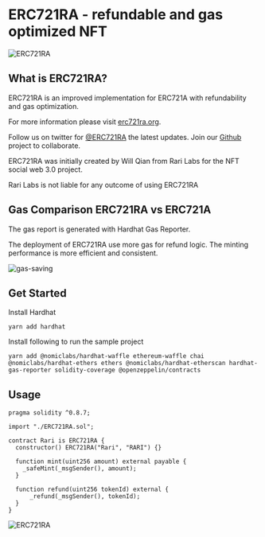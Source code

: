 # ERC721RA - refundable and gas optimized NFT

![ERC721RA](https://raw.githubusercontent.com/rarilabs/ERC721RA/main/assets/erc721ra-small.png)

## What is ERC721RA?

ERC721RA is an improved implementation for ERC721A with refundability and gas optimization.

For more information please visit [erc721ra.org](https://erc721ra.org).

Follow us on twitter for [@ERC721RA](https://twitter.com/erc721ra) the latest updates. Join our [Github](https://github.com/erc721ra) project to collaborate.

ERC721RA was initially created by Will Qian from Rari Labs for the NFT social web 3.0 project.

Rari Labs is not liable for any outcome of using ERC721RA

## Gas Comparison ERC721RA vs ERC721A

The gas report is generated with Hardhat Gas Reporter.

The deployment of ERC721RA use more gas for refund logic. The minting performance is more efficient and consistent.

![gas-saving](https://user-images.githubusercontent.com/1044147/168602373-bd275d5b-b3eb-42eb-b361-b44c1adb9a45.jpg)


## Get Started

Install Hardhat

```
yarn add hardhat

```

Install following to run the sample project

```
yarn add @nomiclabs/hardhat-waffle ethereum-waffle chai @nomiclabs/hardhat-ethers ethers @nomiclabs/hardhat-etherscan hardhat-gas-reporter solidity-coverage @openzeppelin/contracts
```

## Usage

```
pragma solidity ^0.8.7;

import "./ERC721RA.sol";

contract Rari is ERC721RA {
  constructor() ERC721RA("Rari", "RARI") {}

  function mint(uint256 amount) external payable {
    _safeMint(_msgSender(), amount);
  }

  function refund(uint256 tokenId) external {
      _refund(_msgSender(), tokenId);
  }
}

```

![ERC721RA](https://raw.githubusercontent.com/rarilabs/ERC721RA/main/assets/erc721ra-banner.png)
